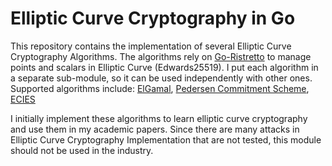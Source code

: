 # Elliptic Curve Cryptography in Go

This repository contains the implementation of several Elliptic Curve Cryptography Algorithms. The algorithms rely on [Go-Ristretto](https://github.com/bwesterb/go-ristretto) to manage points and scalars in Elliptic Curve (Edwards25519).
I put each algorithm in a separate sub-module, so it can be used independently with other ones.
Supported algorithms include: [ElGamal](https://link.springer.com/book/10.1007/b97644), [Pedersen Commitment Scheme](https://link.springer.com/chapter/10.1007/3-540-46766-1_9), [ECIES](https://en.wikipedia.org/wiki/Integrated_Encryption_Scheme)

I initially implement these algorithms to learn elliptic curve cryptography and use them in my academic papers. Since there are many attacks in Elliptic Curve Cryptography Implementation that are not tested, this module should not be used in the industry.
